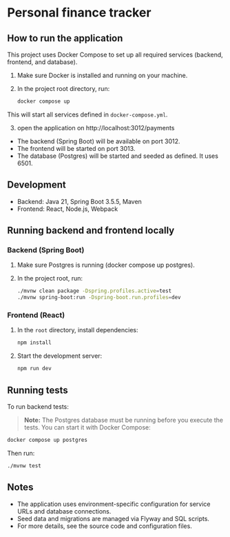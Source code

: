 # Personal finance tracker

## How to run the application

This project uses Docker Compose to set up all required services (backend, frontend, and database).

1. Make sure Docker is installed and running on your machine.
2. In the project root directory, run:

   ```sh
   docker compose up
   ```

This will start all services defined in `docker-compose.yml`.

3. open the application on http://localhost:3012/payments

- The backend (Spring Boot) will be available on port 3012.
- The frontend will be started on port 3013.
- The database (Postgres) will be started and seeded as defined. It uses 6501.

## Development

- Backend: Java 21, Spring Boot 3.5.5, Maven
- Frontend: React, Node.js, Webpack

## Running backend and frontend locally

### Backend (Spring Boot)

1. Make sure Postgres is running (docker compose up postgres).
2. In the project root, run:

   ```sh
   ./mvnw clean package -Dspring.profiles.active=test
   ./mvnw spring-boot:run -Dspring-boot.run.profiles=dev
   ```

### Frontend (React)

1. In the `root` directory, install dependencies:

   ```sh
   npm install
   ```

2. Start the development server:

   ```sh
   npm run dev
   ```

## Running tests

To run backend tests:

> **Note:** The Postgres database must be running before you execute the tests. You can start it with Docker Compose:

```sh
docker compose up postgres
```

Then run:

```sh
./mvnw test
```

## Notes

- The application uses environment-specific configuration for service URLs and database connections.
- Seed data and migrations are managed via Flyway and SQL scripts.
- For more details, see the source code and configuration files.
